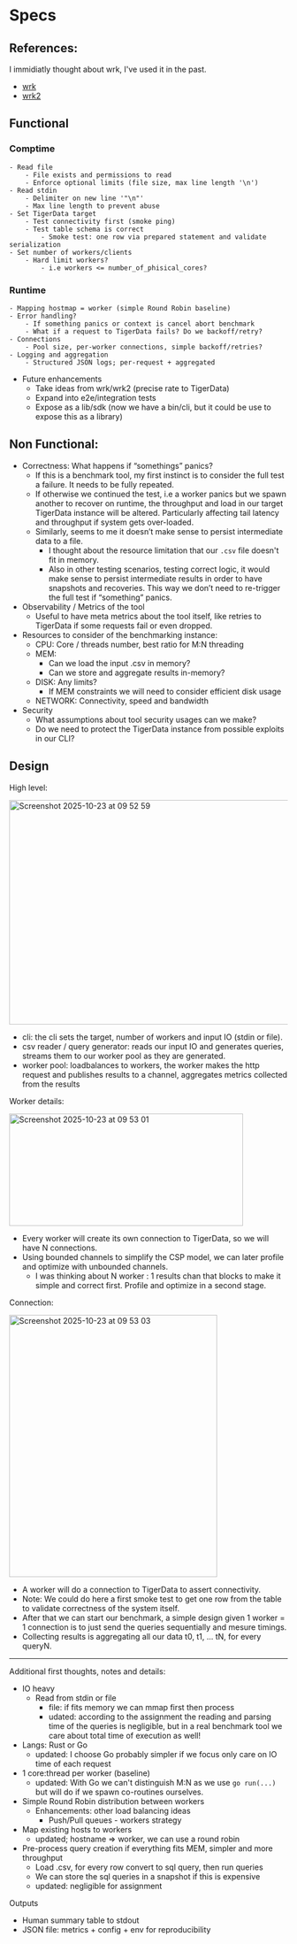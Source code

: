 # Specs

## References:
I immidiatly thought about wrk, I've used it in the past. 
- [wrk](https://github.com/wg/wrk)
- [wrk2](https://github.com/giltene/wrk2)

## Functional
### Comptime
    - Read file
        - File exists and permissions to read
        - Enforce optional limits (file size, max line length '\n')
    - Read stdin
        - Delimiter on new line '"\n"'
        - Max line length to prevent abuse
    - Set TigerData target
        - Test connectivity first (smoke ping)
        - Test table schema is correct
            - Smoke test: one row via prepared statement and validate serialization
    - Set number of workers/clients
        - Hard limit workers? 
            - i.e workers <= number_of_phisical_cores?
### Runtime
    - Mapping hostmap = worker (simple Round Robin baseline)
    - Error handling?
        - If something panics or context is cancel abort benchmark
        - What if a request to TigerData fails? Do we backoff/retry?   
    - Connections
        - Pool size, per-worker connections, simple backoff/retries?
    - Logging and aggregation
        - Structured JSON logs; per-request + aggregated
- Future enhancements
    - Take ideas from wrk/wrk2 (precise rate to TigerData)
    - Expand into e2e/integration tests
    - Expose as a lib/sdk (now we have a bin/cli, but it could be use to expose this as a library)

## Non Functional:
- Correctness: What happens if “somethings” panics?
    - If this is a benchmark tool, my first instinct is to consider the full test a failure. It needs to be fully repeated.
    - If otherwise we continued the test, i.e a worker panics but we spawn another to recover on runtime, the throughput and load in our target TigerData instance will be altered. Particularly affecting tail latency and throughput if system gets over-loaded.
    - Similarly, seems to me it doesn’t make sense to persist intermediate data to a file.
        - I thought about the resource limitation that our `.csv` file doesn't fit in memory. 
        - Also in other testing scenarios, testing correct logic, it would make sense to persist intermediate results in order to have snapshots and recoveries. This way we don’t need to re-trigger the full test if “something” panics.
- Observability / Metrics of the tool
    - Useful to have meta metrics about the tool itself, like retries to TigerData if some requests fail or even dropped.
- Resources to consider of the benchmarking instance:
    - CPU: Core / threads number, best ratio for M:N threading
    - MEM:
        - Can we load the input .csv in memory?
        - Can we store and aggregate results in-memory?
    - DISK: Any limits?
        - If MEM constraints we will need to consider efficient disk usage
    - NETWORK: Connectivity, speed and bandwidth
- Security
    - What assumptions about tool security usages can we make?
    - Do we need to protect the TigerData instance from possible exploits in our CLI?

## Design

High level:

<img width="834" height="406" alt="Screenshot 2025-10-23 at 09 52 59" src="https://github.com/user-attachments/assets/b83f7d9b-9455-4878-a8ca-f7bc8c597ce9" />

- cli: the cli sets the target, number of workers and input IO (stdin or file).
- csv reader / query generator: reads our input IO and generates queries, streams them to our worker pool as they are generated.
- worker pool: loadbalances to workers, the worker makes the http request and publishes results to a channel, aggregates metrics collected from the results


Worker details:

<img width="423" height="203" alt="Screenshot 2025-10-23 at 09 53 01" src="https://github.com/user-attachments/assets/8eee0b64-94ce-4c7c-b869-b6856c0c0cce" />

- Every worker will create its own connection to TigerData, so we will have N connections.
- Using bounded channels to simplify the CSP model, we can later profile and optimize with unbounded channels.
    - I was thinking about N worker : 1 results chan that blocks to make it simple and correct first. Profile and optimize in a second stage.

Connection:

<img width="376" height="474" alt="Screenshot 2025-10-23 at 09 53 03" src="https://github.com/user-attachments/assets/3cd3088c-8e9c-4e09-b235-64b72595b70e" />

- A worker will do a connection to TigerData to assert connectivity.
- Note: We could do here a first smoke test to get one row from the table to validate correctness of the system itself.
- After that we can start our benchmark, a simple design given 1 worker = 1 connection is to just send the queries sequentially and mesure timings.
- Collecting results is aggregating all our data t0, t1, ... tN, for every queryN.

------

Additional first thoughts, notes and details:

- IO heavy
    - Read from stdin or file
        - file: if fits memory we can mmap first then process
        - udated: according to the assignment the reading and parsing time of the queries is negligible, but in a real benchmark tool we care about total time of execution as well!
- Langs: Rust or Go
    - updated: I choose Go probably simpler if we focus only care on IO time of each request
- 1 core:thread per worker (baseline)
    - updated: With Go we can't distinguish M:N as we use `go run(...)` but will do if we spawn co-routines ourselves. 
- Simple Round Robin distribution between workers
    - Enhancements: other load balancing ideas
        - Push/Pull queues - workers strategy
- Map existing hosts to workers
    - updated; hostname => worker, we can use a round robin
- Pre-process query creation if everything fits MEM, simpler and more throughput
    - Load .csv, for every row convert to sql query, then run queries
    - We can store the sql queries in a snapshot if this is expensive
    - updated: negligible for assignment

Outputs
- Human summary table to stdout
- JSON file: metrics + config + env for reproducibility
